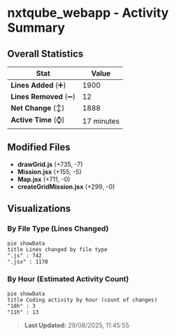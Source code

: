 # nxtqube_webapp - Activity Summary 

## Overall Statistics

| Stat                   | Value                                                             |
| ---------------------- | ----------------------------------------------------------------- |
| **Lines Added** (➕)   | 1900                                          |
| **Lines Removed** (➖) | 12                                        |
| **Net Change** (↕)    | 1888                |
| **Active Time** (⌚)   | 17 minutes |


## Modified Files
- **drawGrid.js** (+735, -7)
- **Mission.jsx** (+155, -5)
- **Map.jsx** (+711, -0)
- **createGridMission.jsx** (+299, -0)

## Visualizations

### By File Type (Lines Changed)

```mermaid
pie showData
title Lines changed by file type
".js" : 742
".jsx" : 1170
```

### By Hour (Estimated Activity Count)

```mermaid
pie showData
title Coding activity by hour (count of changes)
"10h" : 3
"11h" : 13
```


> **Last Updated:** 29/08/2025, 11:45:55